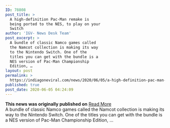 ```yaml
---
ID: 78808
post_title: >
  A high-definition Pac-Man remake is
  being ported to the NES, to play on your
  Switch
author: 'IGV- News Desk Team'
post_excerpt: >
  A bundle of classic Namco games called
  the Namcot collection is making its way
  to the Nintendo Switch. One of the
  titles you can get with the bundle is a
  NES version of Pac-Man Championship
  Edition, …
layout: post
permalink: >
  https://indiagoneviral.com/news/2020/06/05/a-high-definition-pac-man-remake-is-being-ported-to-the-nes-to-play-on-your-switch/78808/india-gone-viral/
published: true
post_date: 2020-06-05 04:24:09
---
```

<b>This news was originally published on</b> <a href="https://www.engadget.com/nintendo-switch-pac-man-championship-edition-nes-130057351.html" class="button purchase" rel="nofollow noopener noreferrer" target="_blank">Read More</a> <br/>A bundle of classic Namco games called the Namcot collection is making its way to the Nintendo Switch. One of the titles you can get with the bundle is a NES version of Pac-Man Championship Edition, …